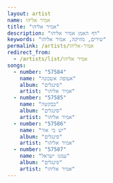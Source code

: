 ```yaml
---
layout: artist
name: אמיר אליהו
title: "אמיר אליהו"
description: "דף האמן אמיר אליהו"
keywords: "שירים, מוזיקה, אמיר אליהו"
permalink: /artists/אמיר-אליהו
redirect_from:
  - /artists/list/אמיר אליהו
songs:
  - number: "57584"
    name: "אעופה אשכונה"
    album: "סינגלים"
    artist: "אמיר אליהו"
  - number: "57585"
    name: "בבקשה"
    album: "סינגלים"
    artist: "אמיר אליהו"
  - number: "57586"
    name: "יש בי אור"
    album: "סינגלים"
    artist: "אמיר אליהו"
  - number: "57587"
    name: "עמנו ישראל"
    album: "סינגלים"
    artist: "אמיר אליהו"
---
```

